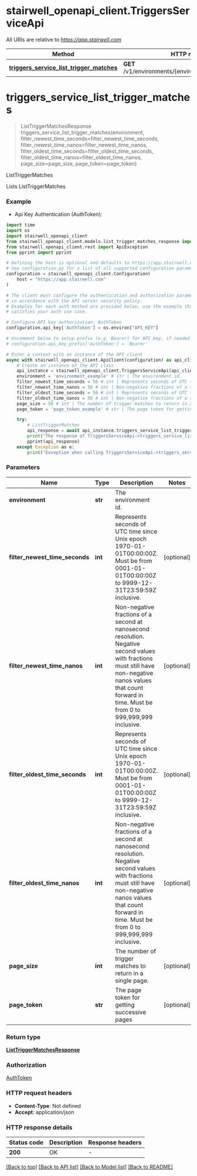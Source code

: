 # stairwell_openapi_client.TriggersServiceApi

All URIs are relative to *https://app.stairwell.com*

Method | HTTP request | Description
------------- | ------------- | -------------
[**triggers_service_list_trigger_matches**](TriggersServiceApi.md#triggers_service_list_trigger_matches) | **GET** /v1/environments/{environment}/triggerMatches | ListTriggerMatches


# **triggers_service_list_trigger_matches**
> ListTriggerMatchesResponse triggers_service_list_trigger_matches(environment, filter_newest_time_seconds=filter_newest_time_seconds, filter_newest_time_nanos=filter_newest_time_nanos, filter_oldest_time_seconds=filter_oldest_time_seconds, filter_oldest_time_nanos=filter_oldest_time_nanos, page_size=page_size, page_token=page_token)

ListTriggerMatches

Lists ListTriggerMatches

### Example

* Api Key Authentication (AuthToken):
```python
import time
import os
import stairwell_openapi_client
from stairwell_openapi_client.models.list_trigger_matches_response import ListTriggerMatchesResponse
from stairwell_openapi_client.rest import ApiException
from pprint import pprint

# Defining the host is optional and defaults to https://app.stairwell.com
# See configuration.py for a list of all supported configuration parameters.
configuration = stairwell_openapi_client.Configuration(
    host = "https://app.stairwell.com"
)

# The client must configure the authentication and authorization parameters
# in accordance with the API server security policy.
# Examples for each auth method are provided below, use the example that
# satisfies your auth use case.

# Configure API key authorization: AuthToken
configuration.api_key['AuthToken'] = os.environ["API_KEY"]

# Uncomment below to setup prefix (e.g. Bearer) for API key, if needed
# configuration.api_key_prefix['AuthToken'] = 'Bearer'

# Enter a context with an instance of the API client
async with stairwell_openapi_client.ApiClient(configuration) as api_client:
    # Create an instance of the API class
    api_instance = stairwell_openapi_client.TriggersServiceApi(api_client)
    environment = 'environment_example' # str | The environment id.
    filter_newest_time_seconds = 56 # int | Represents seconds of UTC time since Unix epoch 1970-01-01T00:00:00Z. Must be from 0001-01-01T00:00:00Z to 9999-12-31T23:59:59Z inclusive. (optional)
    filter_newest_time_nanos = 56 # int | Non-negative fractions of a second at nanosecond resolution. Negative second values with fractions must still have non-negative nanos values that count forward in time. Must be from 0 to 999,999,999 inclusive. (optional)
    filter_oldest_time_seconds = 56 # int | Represents seconds of UTC time since Unix epoch 1970-01-01T00:00:00Z. Must be from 0001-01-01T00:00:00Z to 9999-12-31T23:59:59Z inclusive. (optional)
    filter_oldest_time_nanos = 56 # int | Non-negative fractions of a second at nanosecond resolution. Negative second values with fractions must still have non-negative nanos values that count forward in time. Must be from 0 to 999,999,999 inclusive. (optional)
    page_size = 56 # int | The number of trigger matches to return in a single page. (optional)
    page_token = 'page_token_example' # str | The page token for getting successive pages (optional)

    try:
        # ListTriggerMatches
        api_response = await api_instance.triggers_service_list_trigger_matches(environment, filter_newest_time_seconds=filter_newest_time_seconds, filter_newest_time_nanos=filter_newest_time_nanos, filter_oldest_time_seconds=filter_oldest_time_seconds, filter_oldest_time_nanos=filter_oldest_time_nanos, page_size=page_size, page_token=page_token)
        print("The response of TriggersServiceApi->triggers_service_list_trigger_matches:\n")
        pprint(api_response)
    except Exception as e:
        print("Exception when calling TriggersServiceApi->triggers_service_list_trigger_matches: %s\n" % e)
```



### Parameters

Name | Type | Description  | Notes
------------- | ------------- | ------------- | -------------
 **environment** | **str**| The environment id. | 
 **filter_newest_time_seconds** | **int**| Represents seconds of UTC time since Unix epoch 1970-01-01T00:00:00Z. Must be from 0001-01-01T00:00:00Z to 9999-12-31T23:59:59Z inclusive. | [optional] 
 **filter_newest_time_nanos** | **int**| Non-negative fractions of a second at nanosecond resolution. Negative second values with fractions must still have non-negative nanos values that count forward in time. Must be from 0 to 999,999,999 inclusive. | [optional] 
 **filter_oldest_time_seconds** | **int**| Represents seconds of UTC time since Unix epoch 1970-01-01T00:00:00Z. Must be from 0001-01-01T00:00:00Z to 9999-12-31T23:59:59Z inclusive. | [optional] 
 **filter_oldest_time_nanos** | **int**| Non-negative fractions of a second at nanosecond resolution. Negative second values with fractions must still have non-negative nanos values that count forward in time. Must be from 0 to 999,999,999 inclusive. | [optional] 
 **page_size** | **int**| The number of trigger matches to return in a single page. | [optional] 
 **page_token** | **str**| The page token for getting successive pages | [optional] 

### Return type

[**ListTriggerMatchesResponse**](ListTriggerMatchesResponse.md)

### Authorization

[AuthToken](../README.md#AuthToken)

### HTTP request headers

 - **Content-Type**: Not defined
 - **Accept**: application/json

### HTTP response details
| Status code | Description | Response headers |
|-------------|-------------|------------------|
**200** | OK |  -  |

[[Back to top]](#) [[Back to API list]](../README.md#documentation-for-api-endpoints) [[Back to Model list]](../README.md#documentation-for-models) [[Back to README]](../README.md)

